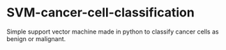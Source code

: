 # SVM-cancer-cell-classification
Simple support vector machine made in python to classify cancer cells as benign or malignant.
